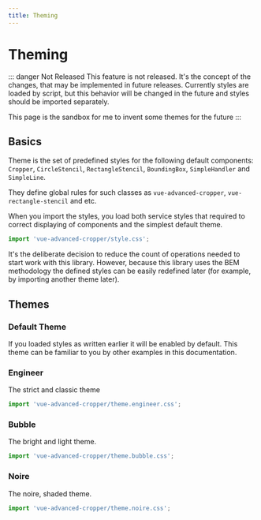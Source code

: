 ```yaml
---
title: Theming
---
```


# Theming

::: danger Not Released
This feature is not released. It's the concept of the changes, that may be implemented in future releases. Currently styles are loaded by script,
but this behavior will be changed in the future and styles should be imported separately.

This page is the sandbox for me to invent some themes for the future
:::

## Basics

Theme is the set of predefined styles for the following default components: `Cropper`, `CircleStencil`, `RectangleStencil`, `BoundingBox`, `SimpleHandler` and `SimpleLine`. 

They define global rules for such classes as `vue-advanced-cropper`, `vue-rectangle-stencil` and etc. 

When you import the styles, you load both service styles that required to correct displaying of components and the simplest default theme.
```js
import 'vue-advanced-cropper/style.css';
```

It's the deliberate decision to reduce the count of operations needed to start work with this library. 
However, because this library uses the BEM methodology the defined styles can be easily redefined later (for example, 
by importing another theme later).

## Themes

### Default Theme

If you loaded styles as written earlier it will be enabled by default. This theme can be familiar to you by other examples in this documentation.

<theme-example theme="default"/>



### Engineer

The strict and classic theme
```js
import 'vue-advanced-cropper/theme.engineer.css';
```
<theme-example theme="engineer"/>

### Bubble

The bright and light theme. 
```js
import 'vue-advanced-cropper/theme.bubble.css';
```
<theme-example theme="bubble"/>

### Noire

The noire, shaded theme.
```js
import 'vue-advanced-cropper/theme.noire.css';
```
<theme-example theme="noire"/>
